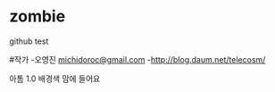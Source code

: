# zombie
github test


#작가
-오영진 <michidoroc@gmail.com>
-http://blog.daum.net/telecosm/

아톰 1.0 배경색 맘에 들어요

